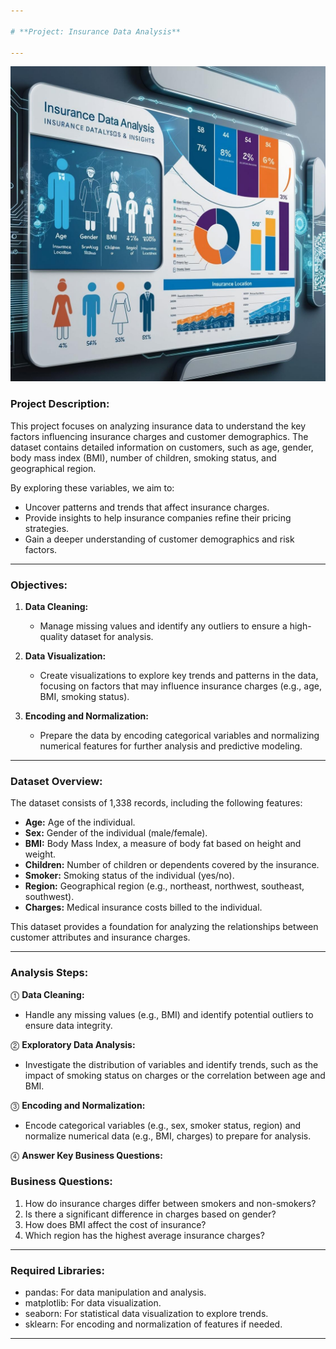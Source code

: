 ```yaml
---

# **Project: Insurance Data Analysis** 

---
```


![Project Overview](insurance_data_analysis_Image.jpg)


### **Project Description:**

This project focuses on analyzing insurance data to understand the key factors influencing insurance charges and customer demographics. The dataset contains detailed information on customers, such as age, gender, body mass index (BMI), number of children, smoking status, and geographical region.

By exploring these variables, we aim to:

- Uncover patterns and trends that affect insurance charges.
- Provide insights to help insurance companies refine their pricing strategies.
- Gain a deeper understanding of customer demographics and risk factors.

---

### **Objectives:**

1. **Data Cleaning:**
   - Manage missing values and identify any outliers to ensure a high-quality dataset for analysis.

2. **Data Visualization:**
   - Create visualizations to explore key trends and patterns in the data, focusing on factors that may influence insurance charges (e.g., age, BMI, smoking status).

3. **Encoding and Normalization:**
   - Prepare the data by encoding categorical variables and normalizing numerical features for further analysis and predictive modeling.

---

### **Dataset Overview:**

The dataset consists of 1,338 records, including the following features:

- **Age:** Age of the individual.
- **Sex:** Gender of the individual (male/female).
- **BMI:** Body Mass Index, a measure of body fat based on height and weight.
- **Children:** Number of children or dependents covered by the insurance.
- **Smoker:** Smoking status of the individual (yes/no).
- **Region:** Geographical region (e.g., northeast, northwest, southeast, southwest).
- **Charges:** Medical insurance costs billed to the individual.

This dataset provides a foundation for analyzing the relationships between customer attributes and insurance charges.

---

### **Analysis Steps:**

⓵ **Data Cleaning:**
   - Handle any missing values (e.g., BMI) and identify potential outliers to ensure data integrity.

⓶ **Exploratory Data Analysis:**
   - Investigate the distribution of variables and identify trends, such as the impact of smoking status on charges or the correlation between age and BMI.

⓷ **Encoding and Normalization:**
   - Encode categorical variables (e.g., sex, smoker status, region) and normalize numerical data (e.g., BMI, charges) to prepare for analysis.

⓸ **Answer Key Business Questions:**

   ### **Business Questions:**

   1. How do insurance charges differ between smokers and non-smokers?
   2. Is there a significant difference in charges based on gender?
   3. How does BMI affect the cost of insurance?
   4. Which region has the highest average insurance charges?

---

### **Required Libraries:**

- pandas: For data manipulation and analysis.
- matplotlib: For data visualization.
- seaborn: For statistical data visualization to explore trends.
- sklearn: For encoding and normalization of features if needed.
---
